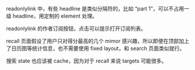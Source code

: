 readonlylink 中，有些 headline 是类似分隔符的，比如 “part 1”，可以不占用一级 headline，用定制的 element 处理。

readonlylink 的作者订阅按钮，点击可以提示打开订阅列表。

recall 页面假设了用户只对得分最高的几个 mimor 感兴趣，所以即便在顶部加上了日历图等统计信息，也不需要使用 fixed layout，和 search 页面类似就行。

搜索 state 也应该被 cache，因为对于 recall 来说 targets 可能很多。
